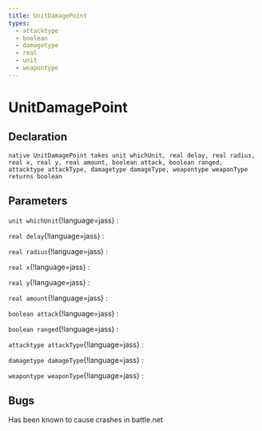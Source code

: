 ```yaml
---
title: UnitDamagePoint
types:
  - attacktype
  - boolean
  - damagetype
  - real
  - unit
  - weapontype
---
```


# UnitDamagePoint

## Declaration

```jass
native UnitDamagePoint takes unit whichUnit, real delay, real radius, real x, real y, real amount, boolean attack, boolean ranged, attacktype attackType, damagetype damageType, weapontype weaponType returns boolean
```

## Parameters
`unit whichUnit`{!language=jass}
: 

`real delay`{!language=jass}
: 

`real radius`{!language=jass}
: 

`real x`{!language=jass}
: 

`real y`{!language=jass}
: 

`real amount`{!language=jass}
: 

`boolean attack`{!language=jass}
: 

`boolean ranged`{!language=jass}
: 

`attacktype attackType`{!language=jass}
: 

`damagetype damageType`{!language=jass}
: 

`weapontype weaponType`{!language=jass}
: 

## Bugs 
Has been known to cause crashes in battle.net
